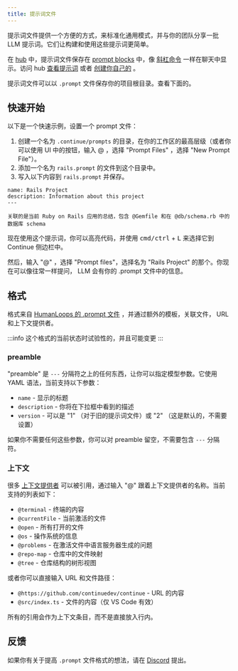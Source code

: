 ```yaml
---
title: 提示词文件
---
```


提示词文件提供一个方便的方式，来标准化通用模式，并与你的团队分享一批 LLM 提示词。它们让构建和使用这些提示词更简单。

在 [hub](../../hub/introduction.md) 中，提示词文件保存在 [prompt blocks](../../hub/blocks/block-types.md#提示词) 中，像 [斜杠命令](../slash-commands.mdx) 一样在聊天中显示。访问 hub [查看提示词](https://hub.continue.dev/explore/prompts) 或者 [创建你自己的](https://hub.continue.dev/new?type=block&block=rules) 。

提示词文件可以以 `.prompt` 文件保存你的项目根目录。查看下面的。

## 快速开始

以下是一个快速示例，设置一个 prompt 文件：

1. 创建一个名为 `.continue/prompts` 的目录，在你的工作区的最高层级（或者你可以使用 UI 中的按钮，输入 @ ，选择 "Prompt Files" ，选择 "New Prompt File"）。
2. 添加一个名为 `rails.prompt` 的文件到这个目录中。
3. 写入以下内容到 `rails.prompt` 并保存。

```.prompt
name: Rails Project
description: Information about this project
---

关联的是当前 Ruby on Rails 应用的总结，包含 @Gemfile 和在 @db/schema.rb 中的数据库 schema
```

现在使用这个提示词，你可以高亮代码，并使用 <kbd>cmd/ctrl</kbd> + <kbd>L</kbd> 来选择它到 Continue 侧边栏中。

然后，输入 "@" ，选择 "Prompt files"，选择名为 "Rails Project" 的那个。你现在可以像往常一样提问， LLM 会有你的 .prompt 文件中的信息。

## 格式

格式来自 [HumanLoops 的 .prompt 文件](https://docs.humanloop.com/docs/prompt-file-format) ，并通过额外的模板，关联文件， URL 和上下文提供者。

:::info
这个格式的当前状态时试验性的，并且可能变更
:::

### preamble

"preamble" 是 `---` 分隔符之上的任何东西，让你可以指定模型参数。它使用 YAML 语法，当前支持以下参数：

- `name` - 显示的标题
- `description` - 你将在下拉框中看到的描述
- `version` - 可以是 "1" （对于旧的提示词文件）或 "2" （这是默认的，不需要设置）

如果你不需要任何这些参数，你可以对 preamble 留空，不需要包含 `---` 分隔符。

### 上下文

很多 [上下文提供者](../context-providers.mdx) 可以被引用，通过输入 "@" 跟着上下文提供者的名称。当前支持的列表如下：

- `@terminal` - 终端的内容
- `@currentFile` - 当前激活的文件
- `@open` - 所有打开的文件
- `@os` - 操作系统的信息
- `@problems` - 在激活文件中语言服务器生成的问题
- `@repo-map` - 仓库中的文件映射
- `@tree` - 仓库结构的树形视图

或者你可以直接输入 URL 和文件路径：

- `@https://github.com/continuedev/continue` - URL 的内容
- `@src/index.ts` - 文件的内容（仅 VS Code 有效）

所有的引用会作为上下文条目，而不是直接放入行内。

## 反馈

如果你有关于提高 `.prompt` 文件格式的想法，请在 [Discord](https://discord.gg/NWtdYexhMs) 提出。
